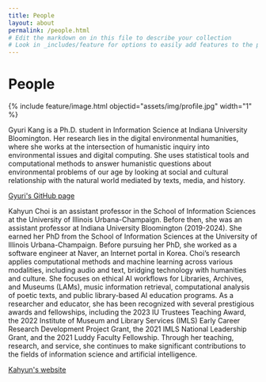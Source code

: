 ```yaml
---
title: People
layout: about
permalink: /people.html
# Edit the markdown on in this file to describe your collection
# Look in _includes/feature for options to easily add features to the page
---
```

# People
{% include feature/image.html objectid="assets/img/profile.jpg" width="1" %}

Gyuri Kang is a Ph.D. student in Information Science at Indiana University Bloomington. Her research lies in the digital environmental humanities, where she works at the intersection of humanistic inquiry into environmental issues and digital computing. She uses statistical tools and computational methods to answer humanistic questions about environmental problems of our age by looking at social and cultural relationship with the natural world mediated by texts, media, and history.

[Gyuri's GitHub page](https://github.com/krorange)

Kahyun Choi is an assistant professor in the School of Information Sciences at the University of Illinois Urbana-Champaign. Before then, she was an assistant professor at Indiana University Bloomington (2019-2024). She earned her PhD from the School of Information Sciences at the University of Illinois Urbana-Champaign. Before pursuing her PhD, she worked as a software engineer at Naver, an Internet portal in Korea. Choi’s research applies computational methods and machine learning across various modalities, including audio and text, bridging technology with humanities and culture. She focuses on ethical AI workflows for Libraries, Archives, and Museums (LAMs), music information retrieval, computational analysis of poetic texts, and public library-based AI education programs. As a researcher and educator, she has been recognized with several prestigious awards and fellowships, including the 2023 IU Trustees Teaching Award, the 2022 Institute of Museum and Library Services (IMLS) Early Career Research Development Project Grant, the 2021 IMLS National Leadership Grant, and the 2021 Luddy Faculty Fellowship. Through her teaching, research, and service, she continues to make significant contributions to the fields of information science and artificial intelligence.

[Kahyun's website](https://kahyunchoi.com/)
